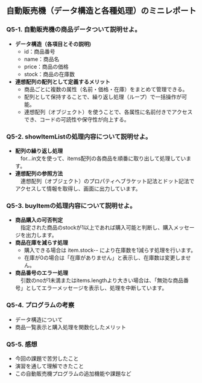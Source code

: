 ## 自動販売機（データ構造と各種処理）のミニレポート
### Q5-1. 自動販売機の商品データついて説明せよ。
* **データ構造（各項目とその説明)** 
    * id：商品番号
    * name：商品名
    * price：商品の価格
    * stock：商品の在庫数
* **連想配列の配列として定義するメリット**
    * 商品ごとに複数の属性（名前・価格・在庫）をまとめて管理できる。
    * 配列として保持することで、繰り返し処理（ループ）で一括操作が可能。
    * 連想配列（オブジェクト）を使うことで、各属性に名前付きでアクセスでき、コードの可読性や保守性が向上する。
### Q5-2. showItemListの処理内容について説明せよ。
* **配列の繰り返し処理**  
  &emsp;for...in文を使って、items配列の各商品を順番に取り出して処理しています。
* **連想配列の参照方法**  
  &emsp;連想配列（オブジェクト）のプロパティへブラケット記法とドット記法でアクセスして情報を取得し、画面に出力しています。
### Q5-3. buyItemの処理内容について説明せよ。
* **商品購入の可否判定**  
  &emsp;指定された商品のstockが1以上であれば購入可能と判断し、購入メッセージを出力します。
* **商品在庫を減らす処理**
  * 購入できる場合は item.stock-- により在庫数を1減らす処理を行います。
  * 在庫が0の場合は「在庫がありません」と表示し、在庫数は変更しません。
* **商品番号のエラー処理**  
  &emsp;引数のnoが1未満またはitems.lengthより大きい場合は、「無効な商品番号」としてエラーメッセージを表示し、処理を中断しています。
### Q5-4. プログラムの考察
* データ構造について
* 商品一覧表示と購入処理を関数化したメリット
### Q5-5. 感想
* 今回の課題で苦労したこと
* 演習を通して理解できたこと
* この自動販売機プログラムの追加機能や課題など
